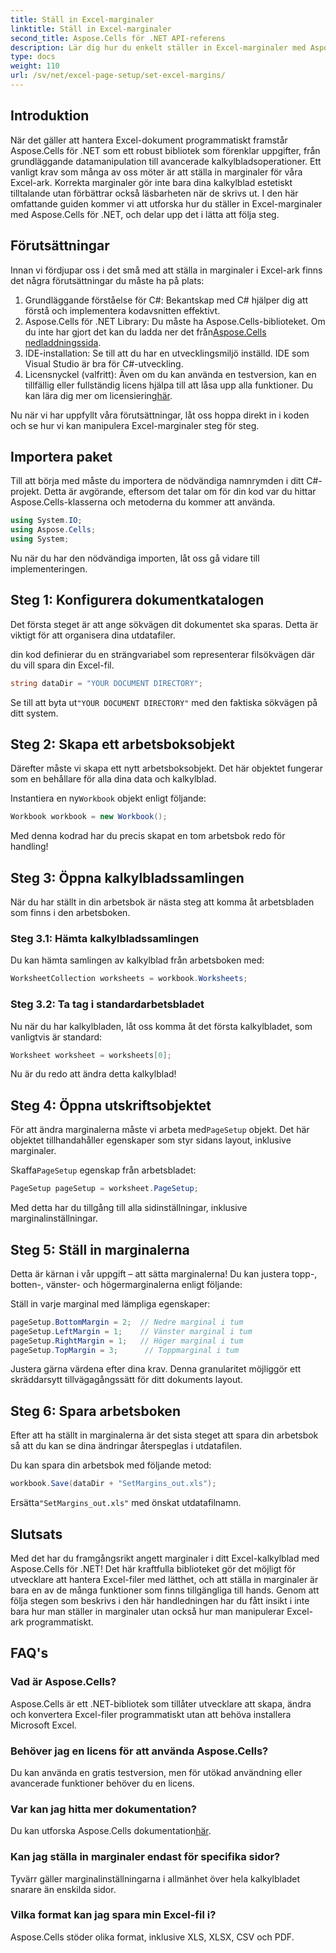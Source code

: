 ```yaml
---
title: Ställ in Excel-marginaler
linktitle: Ställ in Excel-marginaler
second_title: Aspose.Cells för .NET API-referens
description: Lär dig hur du enkelt ställer in Excel-marginaler med Aspose.Cells för .NET med vår steg-för-steg-guide. Perfekt för utvecklare som vill förbättra sin kalkylbladslayout.
type: docs
weight: 110
url: /sv/net/excel-page-setup/set-excel-margins/
---
```

## Introduktion

När det gäller att hantera Excel-dokument programmatiskt framstår Aspose.Cells för .NET som ett robust bibliotek som förenklar uppgifter, från grundläggande datamanipulation till avancerade kalkylbladsoperationer. Ett vanligt krav som många av oss möter är att ställa in marginaler för våra Excel-ark. Korrekta marginaler gör inte bara dina kalkylblad estetiskt tilltalande utan förbättrar också läsbarheten när de skrivs ut. I den här omfattande guiden kommer vi att utforska hur du ställer in Excel-marginaler med Aspose.Cells för .NET, och delar upp det i lätta att följa steg.

## Förutsättningar

Innan vi fördjupar oss i det små med att ställa in marginaler i Excel-ark finns det några förutsättningar du måste ha på plats:

1. Grundläggande förståelse för C#: Bekantskap med C# hjälper dig att förstå och implementera kodavsnitten effektivt.
2. Aspose.Cells för .NET Library: Du måste ha Aspose.Cells-biblioteket. Om du inte har gjort det kan du ladda ner det från[Aspose.Cells nedladdningssida](https://releases.aspose.com/cells/net/).
3. IDE-installation: Se till att du har en utvecklingsmiljö inställd. IDE som Visual Studio är bra för C#-utveckling.
4.  Licensnyckel (valfritt): Även om du kan använda en testversion, kan en tillfällig eller fullständig licens hjälpa till att låsa upp alla funktioner. Du kan lära dig mer om licensiering[här](https://purchase.aspose.com/temporary-license/).

Nu när vi har uppfyllt våra förutsättningar, låt oss hoppa direkt in i koden och se hur vi kan manipulera Excel-marginaler steg för steg.

## Importera paket

Till att börja med måste du importera de nödvändiga namnrymden i ditt C#-projekt. Detta är avgörande, eftersom det talar om för din kod var du hittar Aspose.Cells-klasserna och metoderna du kommer att använda.

```csharp
using System.IO;
using Aspose.Cells;
using System;
```

Nu när du har den nödvändiga importen, låt oss gå vidare till implementeringen.

## Steg 1: Konfigurera dokumentkatalogen

Det första steget är att ange sökvägen dit dokumentet ska sparas. Detta är viktigt för att organisera dina utdatafiler. 

din kod definierar du en strängvariabel som representerar filsökvägen där du vill spara din Excel-fil. 

```csharp
string dataDir = "YOUR DOCUMENT DIRECTORY";
```

 Se till att byta ut`"YOUR DOCUMENT DIRECTORY"` med den faktiska sökvägen på ditt system.

## Steg 2: Skapa ett arbetsboksobjekt

Därefter måste vi skapa ett nytt arbetsboksobjekt. Det här objektet fungerar som en behållare för alla dina data och kalkylblad.

 Instantiera en ny`Workbook` objekt enligt följande:

```csharp
Workbook workbook = new Workbook();
```

Med denna kodrad har du precis skapat en tom arbetsbok redo för handling!

## Steg 3: Öppna kalkylbladssamlingen

När du har ställt in din arbetsbok är nästa steg att komma åt arbetsbladen som finns i den arbetsboken.

### Steg 3.1: Hämta kalkylbladssamlingen

Du kan hämta samlingen av kalkylblad från arbetsboken med:

```csharp
WorksheetCollection worksheets = workbook.Worksheets;
```

### Steg 3.2: Ta tag i standardarbetsbladet

Nu när du har kalkylbladen, låt oss komma åt det första kalkylbladet, som vanligtvis är standard:

```csharp
Worksheet worksheet = worksheets[0];
```

Nu är du redo att ändra detta kalkylblad!

## Steg 4: Öppna utskriftsobjektet

 För att ändra marginalerna måste vi arbeta med`PageSetup` objekt. Det här objektet tillhandahåller egenskaper som styr sidans layout, inklusive marginaler.

Skaffa`PageSetup` egenskap från arbetsbladet:

```csharp
PageSetup pageSetup = worksheet.PageSetup;
```

Med detta har du tillgång till alla sidinställningar, inklusive marginalinställningar.

## Steg 5: Ställ in marginalerna

Detta är kärnan i vår uppgift – att sätta marginalerna! Du kan justera topp-, botten-, vänster- och högermarginalerna enligt följande:

Ställ in varje marginal med lämpliga egenskaper:

```csharp
pageSetup.BottomMargin = 2;  // Nedre marginal i tum
pageSetup.LeftMargin = 1;    // Vänster marginal i tum
pageSetup.RightMargin = 1;   // Höger marginal i tum
pageSetup.TopMargin = 3;      // Toppmarginal i tum
```

Justera gärna värdena efter dina krav. Denna granularitet möjliggör ett skräddarsytt tillvägagångssätt för ditt dokuments layout.

## Steg 6: Spara arbetsboken

Efter att ha ställt in marginalerna är det sista steget att spara din arbetsbok så att du kan se dina ändringar återspeglas i utdatafilen.

Du kan spara din arbetsbok med följande metod:

```csharp
workbook.Save(dataDir + "SetMargins_out.xls");
```

 Ersätta`"SetMargins_out.xls"` med önskat utdatafilnamn. 

## Slutsats

Med det har du framgångsrikt angett marginaler i ditt Excel-kalkylblad med Aspose.Cells för .NET! Det här kraftfulla biblioteket gör det möjligt för utvecklare att hantera Excel-filer med lätthet, och att ställa in marginaler är bara en av de många funktioner som finns tillgängliga till hands. Genom att följa stegen som beskrivs i den här handledningen har du fått insikt i inte bara hur man ställer in marginaler utan också hur man manipulerar Excel-ark programmatiskt. 

## FAQ's

### Vad är Aspose.Cells?
Aspose.Cells är ett .NET-bibliotek som tillåter utvecklare att skapa, ändra och konvertera Excel-filer programmatiskt utan att behöva installera Microsoft Excel.

### Behöver jag en licens för att använda Aspose.Cells?
Du kan använda en gratis testversion, men för utökad användning eller avancerade funktioner behöver du en licens.

### Var kan jag hitta mer dokumentation?
 Du kan utforska Aspose.Cells dokumentation[här](https://reference.aspose.com/cells/net/).

### Kan jag ställa in marginaler endast för specifika sidor?
Tyvärr gäller marginalinställningarna i allmänhet över hela kalkylbladet snarare än enskilda sidor.

### Vilka format kan jag spara min Excel-fil i?
Aspose.Cells stöder olika format, inklusive XLS, XLSX, CSV och PDF.